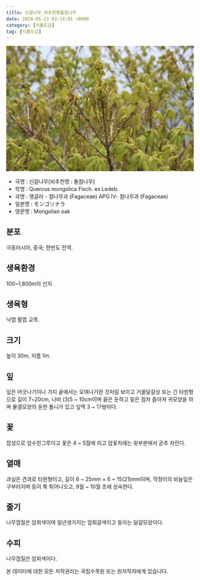 ```yaml
---
title: 신갈나무_비추천명돌참나무
date: 2024-05-23 03:14:01 +0800
category: [식물도감]
tag: [식물도감]
---
```




![신갈나무[비추천명 : 돌참나무]](/assets/img/fileUpload/plants/basic/Fagaceae/Quercus/6556/6556_15_th2.JPG)
- 국명 : 신갈나무[비추천명 : 돌참나무]
- 학명 : Quercus mongolica Fisch. ex Ledeb.
- 과명 : 앵글러 - 참나무과 (Fagaceae) APG Ⅳ- 참나무과 (Fagaceae)
- 일본명 : モンゴリナラ
- 영문명 : Mongolian oak


## 분포
극동러시아, 중국; 한반도 전역.
## 생육환경
100~1,800m의 산지
## 생육형
낙엽 활엽 교목.
## 크기
높이 30m, 지름 1m. 
## 잎
잎은 어긋나기이나 가지 끝에서는 모여나기한 것처럼 보이고 거꿀달걀상 또는 긴 타원형으로 길이 7~20cm, 나비 (3)5 ~ 10cm이며 끝은 둔하고 밑은 점차 좁아져 귀모양을 하며 물결모양의 둔한 톱니가 있고 잎맥 3 ~ 17쌍이다.
## 꽃
잡성으로 암수한그루이고 꽃은  4 ~ 5월에 피고 암꽃차례는 윗부분에서 곧추 자란다.
## 열매
과실은 견과로 타원형이고, 길이 6 ~ 25mm × 6 ~ 15(21)mm이며, 깍정이의 비늘잎은 구부러지며 등이 툭 튀어나오고, 9월 ~ 10월 초에 성숙한다.
## 줄기
나무껍질은 암회색이며 일년생가지는 암회갈색이고 동아는 달걀모양이다.
## 수피
나무껍질은 암회색이다.






본 데이터에 대한 모든 저작권리는 국립수목원 또는 원저작자에게 있습니다.
